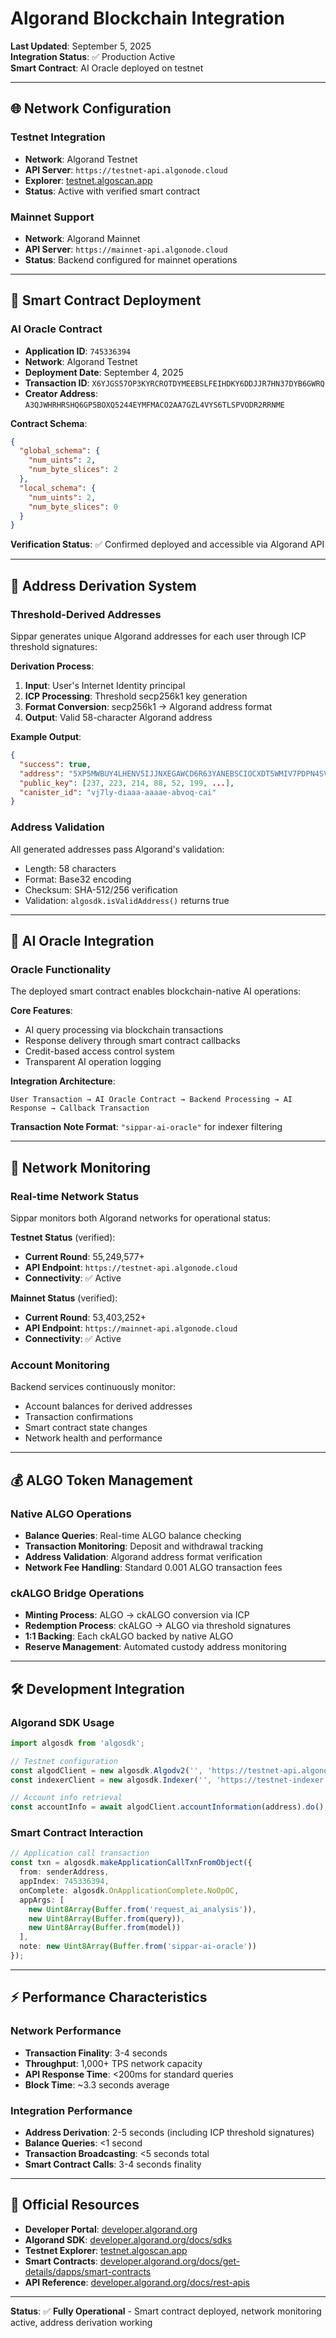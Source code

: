 # Algorand Blockchain Integration

**Last Updated**: September 5, 2025  
**Integration Status**: ✅ Production Active  
**Smart Contract**: AI Oracle deployed on testnet

---

## 🌐 **Network Configuration**

### **Testnet Integration**
- **Network**: Algorand Testnet
- **API Server**: `https://testnet-api.algonode.cloud`
- **Explorer**: [testnet.algoscan.app](https://testnet.algoscan.app)
- **Status**: Active with verified smart contract

### **Mainnet Support**
- **Network**: Algorand Mainnet  
- **API Server**: `https://mainnet-api.algonode.cloud`
- **Status**: Backend configured for mainnet operations

---

## 📜 **Smart Contract Deployment**

### **AI Oracle Contract**
- **Application ID**: `745336394`
- **Network**: Algorand Testnet
- **Deployment Date**: September 4, 2025
- **Transaction ID**: `X6YJGS57OP3KYRCROTDYMEEBSLFEIHDKY6DDJJR7HN37DYB6GWRQ`
- **Creator Address**: `A3QJWHRHRSHQ6GP5BOXQ5244EYMFMACO2AA7GZL4VYS6TLSPVODR2RRNME`

**Contract Schema**:
```json
{
  "global_schema": {
    "num_uints": 2,
    "num_byte_slices": 2
  },
  "local_schema": {
    "num_uints": 2,
    "num_byte_slices": 0
  }
}
```

**Verification Status**: ✅ Confirmed deployed and accessible via Algorand API

---

## 🔗 **Address Derivation System**

### **Threshold-Derived Addresses**
Sippar generates unique Algorand addresses for each user through ICP threshold signatures:

**Derivation Process**:
1. **Input**: User's Internet Identity principal
2. **ICP Processing**: Threshold secp256k1 key generation
3. **Format Conversion**: secp256k1 → Algorand address format
4. **Output**: Valid 58-character Algorand address

**Example Output**:
```json
{
  "success": true,
  "address": "5XP5MWBUY4LHENV5IJJNXEGAWCD6R63YANEBSCIOCXDT5WMIV7PDPN4SVE",
  "public_key": [237, 223, 214, 88, 52, 199, ...],
  "canister_id": "vj7ly-diaaa-aaaae-abvoq-cai"
}
```

### **Address Validation**
All generated addresses pass Algorand's validation:
- Length: 58 characters
- Format: Base32 encoding
- Checksum: SHA-512/256 verification
- Validation: `algosdk.isValidAddress()` returns true

---

## 🤖 **AI Oracle Integration**

### **Oracle Functionality**
The deployed smart contract enables blockchain-native AI operations:

**Core Features**:
- AI query processing via blockchain transactions
- Response delivery through smart contract callbacks
- Credit-based access control system
- Transparent AI operation logging

**Integration Architecture**:
```
User Transaction → AI Oracle Contract → Backend Processing → AI Response → Callback Transaction
```

**Transaction Note Format**: `"sippar-ai-oracle"` for indexer filtering

---

## 🔧 **Network Monitoring**

### **Real-time Network Status**
Sippar monitors both Algorand networks for operational status:

**Testnet Status** (verified):
- **Current Round**: 55,249,577+
- **API Endpoint**: `https://testnet-api.algonode.cloud`
- **Connectivity**: ✅ Active

**Mainnet Status** (verified):
- **Current Round**: 53,403,252+  
- **API Endpoint**: `https://mainnet-api.algonode.cloud`
- **Connectivity**: ✅ Active

### **Account Monitoring**
Backend services continuously monitor:
- Account balances for derived addresses
- Transaction confirmations
- Smart contract state changes
- Network health and performance

---

## 💰 **ALGO Token Management**

### **Native ALGO Operations**
- **Balance Queries**: Real-time ALGO balance checking
- **Transaction Monitoring**: Deposit and withdrawal tracking
- **Address Validation**: Algorand address format verification
- **Network Fee Handling**: Standard 0.001 ALGO transaction fees

### **ckALGO Bridge Operations**
- **Minting Process**: ALGO → ckALGO conversion via ICP
- **Redemption Process**: ckALGO → ALGO via threshold signatures
- **1:1 Backing**: Each ckALGO backed by native ALGO
- **Reserve Management**: Automated custody address monitoring

---

## 🛠️ **Development Integration**

### **Algorand SDK Usage**
```typescript
import algosdk from 'algosdk';

// Testnet configuration
const algodClient = new algosdk.Algodv2('', 'https://testnet-api.algonode.cloud', '');
const indexerClient = new algosdk.Indexer('', 'https://testnet-indexer.algonode.cloud', '');

// Account info retrieval
const accountInfo = await algodClient.accountInformation(address).do();
```

### **Smart Contract Interaction**
```typescript
// Application call transaction
const txn = algosdk.makeApplicationCallTxnFromObject({
  from: senderAddress,
  appIndex: 745336394,
  onComplete: algosdk.OnApplicationComplete.NoOpOC,
  appArgs: [
    new Uint8Array(Buffer.from('request_ai_analysis')),
    new Uint8Array(Buffer.from(query)),
    new Uint8Array(Buffer.from(model))
  ],
  note: new Uint8Array(Buffer.from('sippar-ai-oracle'))
});
```

---

## ⚡ **Performance Characteristics**

### **Network Performance**
- **Transaction Finality**: 3-4 seconds
- **Throughput**: 1,000+ TPS network capacity
- **API Response Time**: <200ms for standard queries
- **Block Time**: ~3.3 seconds average

### **Integration Performance**
- **Address Derivation**: 2-5 seconds (including ICP threshold signatures)
- **Balance Queries**: <1 second
- **Transaction Broadcasting**: <5 seconds total
- **Smart Contract Calls**: 3-4 seconds finality

---

## 🔗 **Official Resources**

- **Developer Portal**: [developer.algorand.org](https://developer.algorand.org)
- **Algorand SDK**: [developer.algorand.org/docs/sdks](https://developer.algorand.org/docs/sdks)
- **Testnet Explorer**: [testnet.algoscan.app](https://testnet.algoscan.app)
- **Smart Contracts**: [developer.algorand.org/docs/get-details/dapps/smart-contracts](https://developer.algorand.org/docs/get-details/dapps/smart-contracts)
- **API Reference**: [developer.algorand.org/docs/rest-apis](https://developer.algorand.org/docs/rest-apis)

---

**Status**: ✅ **Fully Operational** - Smart contract deployed, network monitoring active, address derivation working